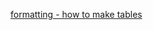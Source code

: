 [formatting - how to make tables](https://docs.github.com/en/get-started/writing-on-github/working-with-advanced-formatting/organizing-information-with-tables)
